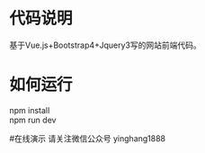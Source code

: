 # 代码说明
基于Vue.js+Bootstrap4+Jquery3写的网站前端代码。

# 如何运行
npm install<br />
npm run dev

#在线演示
请关注微信公众号 yinghang1888